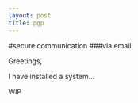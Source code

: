 ```yaml
---
layout: post
title: pgp
---
```


#secure communication
###via email

Greetings,

I have installed a system...

WIP
